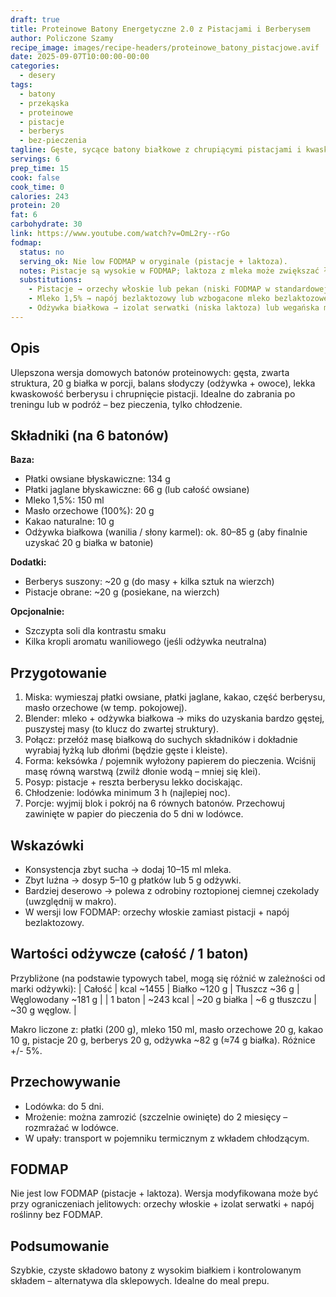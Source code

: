 ```yaml
---
draft: true
title: Proteinowe Batony Energetyczne 2.0 z Pistacjami i Berberysem
author: Policzone Szamy
recipe_image: images/recipe-headers/proteinowe_batony_pistacjowe.avif
date: 2025-09-07T10:00:00-00:00
categories:
  - desery
tags:
  - batony
  - przekąska
  - proteinowe
  - pistacje
  - berberys
  - bez-pieczenia
tagline: Gęste, sycące batony białkowe z chrupiącymi pistacjami i kwaskowym berberysem.
servings: 6
prep_time: 15
cook: false
cook_time: 0
calories: 243
protein: 20
fat: 6
carbohydrate: 30
link: https://www.youtube.com/watch?v=OmL2ry--rGo
fodmap:
  status: no
  serving_ok: Nie low FODMAP w oryginale (pistacje + laktoza).
  notes: Pistacje są wysokie w FODMAP; laktoza z mleka może zwiększać ładunek. Przy wrażliwości – zamień.
  substitutions:
    - Pistacje → orzechy włoskie lub pekan (niski FODMAP w standardowej małej porcji).
    - Mleko 1,5% → napój bezlaktozowy lub wzbogacone mleko bezlaktozowe.
    - Odżywka białkowa → izolat serwatki (niska laktoza) lub wegańska mieszanka ryż + groch.
---
```


## Opis
Ulepszona wersja domowych batonów proteinowych: gęsta, zwarta struktura, 20 g białka w porcji, balans słodyczy (odżywka + owoce), lekka kwaskowość berberysu i chrupnięcie pistacji. Idealne do zabrania po treningu lub w podróż – bez pieczenia, tylko chłodzenie.

## Składniki (na 6 batonów)
**Baza:**
- Płatki owsiane błyskawiczne: 134 g  
- Płatki jaglane błyskawiczne: 66 g (lub całość owsiane)  
- Mleko 1,5%: 150 ml  
- Masło orzechowe (100%): 20 g  
- Kakao naturalne: 10 g  
- Odżywka białkowa (wanilia / słony karmel): ok. 80–85 g (aby finalnie uzyskać 20 g białka w batonie)  

**Dodatki:**
- Berberys suszony: ~20 g (do masy + kilka sztuk na wierzch)  
- Pistacje obrane: ~20 g (posiekane, na wierzch)  

**Opcjonalnie:**
- Szczypta soli dla kontrastu smaku  
- Kilka kropli aromatu waniliowego (jeśli odżywka neutralna)

## Przygotowanie
1. Miska: wymieszaj płatki owsiane, płatki jaglane, kakao, część berberysu, masło orzechowe (w temp. pokojowej).  
2. Blender: mleko + odżywka białkowa → miks do uzyskania bardzo gęstej, puszystej masy (to klucz do zwartej struktury).  
3. Połącz: przełóż masę białkową do suchych składników i dokładnie wyrabiaj łyżką lub dłońmi (będzie gęste i kleiste).  
4. Forma: keksówka / pojemnik wyłożony papierem do pieczenia. Wciśnij masę równą warstwą (zwilż dłonie wodą – mniej się klei).  
5. Posyp: pistacje + reszta berberysu lekko dociskając.  
6. Chłodzenie: lodówka minimum 3 h (najlepiej noc).  
7. Porcje: wyjmij blok i pokrój na 6 równych batonów. Przechowuj zawinięte w papier do pieczenia do 5 dni w lodówce.

## Wskazówki
- Konsystencja zbyt sucha → dodaj 10–15 ml mleka.  
- Zbyt luźna → dosyp 5–10 g płatków lub 5 g odżywki.  
- Bardziej deserowo → polewa z odrobiny roztopionej ciemnej czekolady (uwzględnij w makro).  
- W wersji low FODMAP: orzechy włoskie zamiast pistacji + napój bezlaktozowy.

## Wartości odżywcze (całość / 1 baton)
Przybliżone (na podstawie typowych tabel, mogą się różnić w zależności od marki odżywki):
| Całość | kcal ~1455 | Białko ~120 g | Tłuszcz ~36 g | Węglowodany ~181 g |
| 1 baton | ~243 kcal | ~20 g białka | ~6 g tłuszczu | ~30 g węglow. |

Makro liczone z: płatki (200 g), mleko 150 ml, masło orzechowe 20 g, kakao 10 g, pistacje 20 g, berberys 20 g, odżywka ~82 g (≈74 g białka). Różnice +/- 5%.

## Przechowywanie
- Lodówka: do 5 dni.  
- Mrożenie: można zamrozić (szczelnie owinięte) do 2 miesięcy – rozmrażać w lodówce.  
- W upały: transport w pojemniku termicznym z wkładem chłodzącym.

## FODMAP
Nie jest low FODMAP (pistacje + laktoza). Wersja modyfikowana może być przy ograniczeniach jelitowych: orzechy włoskie + izolat serwatki + napój roślinny bez FODMAP.

## Podsumowanie
Szybkie, czyste składowo batony z wysokim białkiem i kontrolowanym składem – alternatywa dla sklepowych. Idealne do meal prepu.
